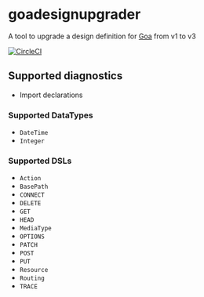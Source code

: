 # goadesignupgrader

A tool to upgrade a design definition for [Goa](https://github.com/goadesign/goa) from v1 to v3

[![CircleCI](https://circleci.com/gh/tchssk/goadesignupgrader.svg?style=shield&circle-token=736c8b4099ed93ee5f3ad19330c0751df6b86ad4)](https://circleci.com/gh/tchssk/goadesignupgrader)

## Supported diagnostics

* Import declarations

### Supported DataTypes

* `DateTime`
* `Integer`

### Supported DSLs

* `Action`
* `BasePath`
* `CONNECT`
* `DELETE`
* `GET`
* `HEAD`
* `MediaType`
* `OPTIONS`
* `PATCH`
* `POST`
* `PUT`
* `Resource`
* `Routing`
* `TRACE`
